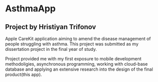 # AsthmaApp
## Project by Hristiyan Trifonov

Apple CareKit application aiming to amend the disease management of people struggling with asthma. 
This project was submitted as my dissertation project in the final year of study. 

Project provided me with my first exposure to mobile development methodoligies, asynchronous programming, 
working with cloud-base database and applying an extensive research into the design of the final product(this app).


